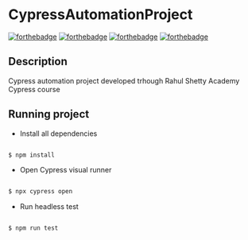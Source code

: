 # CypressAutomationProject

[![forthebadge](https://forthebadge.com/images/badges/made-with-javascript.svg)](https://forthebadge.com)
[![forthebadge](https://forthebadge.com/images/badges/uses-html.svg)](https://forthebadge.com)
[![forthebadge](https://forthebadge.com/images/badges/uses-css.svg)](https://forthebadge.com)
[![forthebadge](https://forthebadge.com/images/badges/built-with-love.svg)](https://forthebadge.com)

## Description
Cypress automation project developed trhough Rahul Shetty Academy Cypress course

## Running project

- Install all dependencies
```bash

$ npm install
```

- Open Cypress visual runner
```bash

$ npx cypress open
```

- Run headless test
 ```bash

$ npm run test
```
